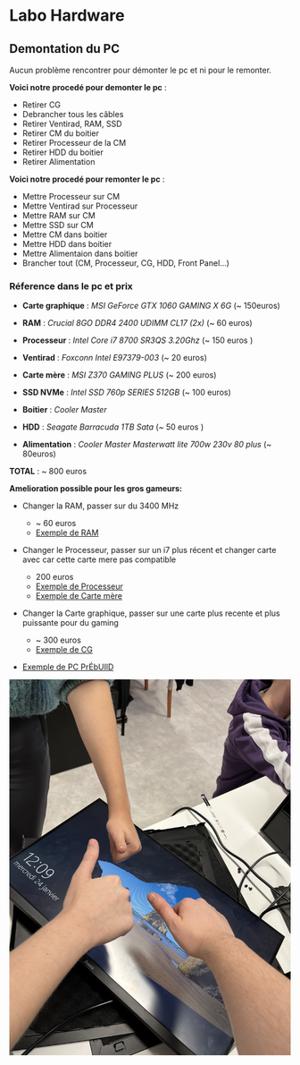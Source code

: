# Labo Hardware 
## Demontation du PC 
Aucun problème rencontrer pour démonter le pc et ni pour le remonter.  

**Voici notre procedé pour demonter le pc** :
- Retirer CG
- Debrancher tous les câbles
- Retirer Ventirad, RAM, SSD
- Retirer CM du boitier 
- Retirer Processeur de la CM
- Retirer HDD du boitier 
- Retirer Alimentation 

**Voici notre procedé pour remonter le pc** :

- Mettre Processeur sur CM
- Mettre Ventirad sur Processeur
- Mettre RAM sur CM
- Mettre SSD sur CM
- Mettre CM dans boitier 
- Mettre HDD dans boitier 
- Mettre Alimentaion dans boitier 
- Brancher tout (CM, Processeur, CG, HDD, Front Panel...)

### Réference dans le pc et prix 

- **Carte graphique** : *MSI GeForce GTX 1060 GAMING X 6G* (~ 150euros)

- **RAM** : *Crucial 8GO DDR4 2400 UDIMM CL17 (2x)* (~ 60 euros)
- **Processeur** : *Intel Core i7 8700 SR3QS 3.20Ghz* (~ 150 euros )
- **Ventirad** : *Foxconn Intel E97379-003* (~ 20 euros) 
- **Carte mère** : *MSI Z370 GAMING PLUS* (~ 200 euros)
- **SSD NVMe** : *Intel SSD 760p SERIES 512GB* (~ 100 euros)
- **Boitier** : *Cooler Master*
- **HDD** : *Seagate Barracuda 1TB Sata* (~ 50 euros )
- **Alimentation** : *Cooler Master Masterwatt lite 700w 230v 80 plus* (~ 80euros)

**TOTAL** : ~ 800 euros 

**Amelioration possible pour les gros gameurs:**
- Changer la RAM, passer sur du 3400 MHz
    - ~ 60 euros 
    - [Exemple de RAM](https://www.amazon.fr/Corsair-Vengeance-RGB-PRO-Enthousiaste/dp/B07D1XCKWW/ref=asc_df_B07D1XCKWW/?tag=googshopfr-21&linkCode=df0&hvadid=228090165499&hvpos=&hvnetw=g&hvrand=9072037523508866536&hvpone=&hvptwo=&hvqmt=&hvdev=c&hvdvcmdl=&hvlocint=&hvlocphy=9055289&hvtargid=pla-491049071721&psc=1&mcid=69bfb60e85cb3b00a77f3977d4625d5)

- Changer le Processeur, passer sur un i7 plus récent et changer carte avec car cette carte mere pas compatible 
    -  200 euros 
    - [Exemple de Processeur](https://www.senetic.fr/product/CM8070804491213?gad_source=1&gclid=Cj0KCQiAh8OtBhCQARIsAIkWb6_jhe0Dy6HiKE0RyQ8WaWaut41YuUUmEM1H_ra8HSS2o-eIpLjL83MaApGZEALw_wcB)
    - [Exemple de Carte mère]()

- Changer la Carte graphique, passer sur une carte plus recente et plus puissante pour du gaming 
    - ~ 300 euros
    - [Exemple de CG ](https://www.pccomponentes.fr/zotac-gaming-geforce-rtx-3060-twin-edge-lhr-12-go-gddr6?gclid=Cj0KCQiAh8OtBhCQARIsAIkWb6-vHujZNHNjgyvP7dlB0SmuRmy_URdP99jnzLPze_AAU3ZKUGBqnwkaAsOMEALw_wcB)


- [Exemple de PC PrÉbUIlD](https://9.999999999999999999999999999999999999999999999999999999.ovh/)

![imageux](/IMG_6035.jpg)
